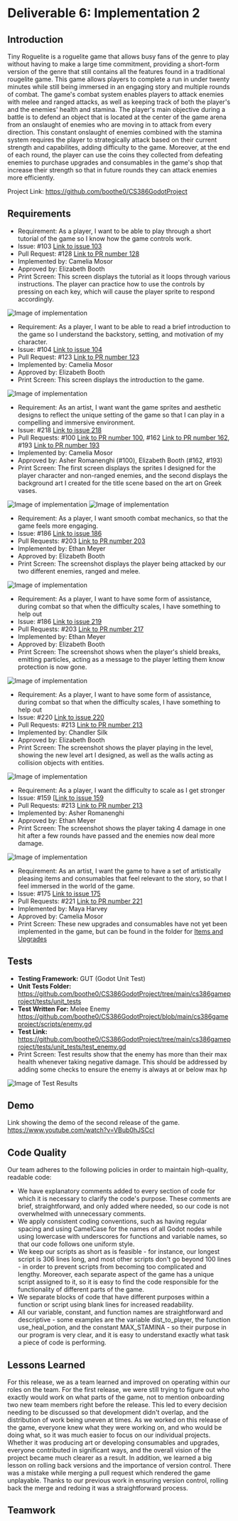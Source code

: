# Deliverable 6: Implementation 2

## Introduction

Tiny Roguelite is a roguelite game that allows busy fans of the genre to play without having to make a large time commitment, providing a short-form version of the genre that still contains all the features found in a traditional rougelite game. This game allows players to complete a run in under twenty minutes while still being immersed in an engaging story and multiple rounds of combat. The game's combat system enables players to attack enemies with melee and ranged attacks, as well as keeping track of both the player's and the enemies' health and stamina. The player's main objective during a battle is to defend an object that is located at the center of the game arena from an onslaught of enemies who are moving in to attack from every direction. This constant onslaught of enemies combined with the stamina system requires the player to strategically attack based on their current strength and capabilites, adding difficulty to the game. Moreover, at the end of each round, the player can use the coins they collected from defeating enemies to purchase upgrades and consumables in the game's shop that increase their strength so that in future rounds they can attack enemies more efficiently.

Project Link: https://github.com/boothe0/CS386GodotProject

## Requirements

- Requirement: As a player, I want to be able to play through a short tutorial of the game so I know how the game controls work.
- Issue: #103 [Link to issue 103](https://github.com/boothe0/CS386GodotProject/issues/103)
- Pull Request: #128 [Link to PR number 128](https://github.com/boothe0/CS386GodotProject/pull/128)
- Implemented by: Camelia Mosor
- Approved by: Elizabeth Booth
- Print Screen: This screen displays the tutorial as it loops through various instructions. The player can practice how to use the controls by pressing on each key, which will cause the player sprite to respond accordingly.

![Image of implementation](https://i.imgur.com/i41PKd4.png) 

- Requirement: As a player, I want to be able to read a brief introduction to the game so I understand the backstory, setting, and motivation of my character.
- Issue: #104 [Link to issue 104](https://github.com/boothe0/CS386GodotProject/issues/104)
- Pull Request: #123 [Link to PR number 123](https://github.com/boothe0/CS386GodotProject/pull/123)
- Implemented by: Camelia Mosor
- Approved by: Elizabeth Booth
- Print Screen: This screen displays the introduction to the game.

![Image of implementation](https://i.imgur.com/giGyijC.png) 

- Requirement: As an artist, I want want the game sprites and aesthetic designs to reflect the unique setting of the game so that I can play in a compelling and immersive environment.
- Issue: #218 [Link to issue 218](https://github.com/boothe0/CS386GodotProject/issues/218)
- Pull Requests: #100 [Link to PR number 100](https://github.com/boothe0/CS386GodotProject/pull/100), #162 [Link to PR number 162](https://github.com/boothe0/CS386GodotProject/pull/162), #193 [Link to PR number 193](https://github.com/boothe0/CS386GodotProject/pull/193)
- Implemented by: Camelia Mosor
- Approved by: Asher Romanenghi (#100), Elizabeth Booth (#162, #193)
- Print Screen: The first screen displays the sprites I designed for the player character and non-ranged enemies, and the second displays the background art I created for the title scene based on the art on Greek vases.

![Image of implementation](https://i.imgur.com/8OySbJk.png) 
![Image of implementation](https://i.imgur.com/BvslVSl.png) 

- Requirement: As a player, I want smooth combat mechanics, so that the game feels more engaging.
- Issue: #186 [Link to issue 186](https://github.com/boothe0/CS386GodotProject/issues/186)
- Pull Requests: #203 [Link to PR number 203](https://github.com/boothe0/CS386GodotProject/issues?q=is%3Apr+author%3AethanSchoolAccount)
- Implemented by: Ethan Meyer
- Approved by: Elizabeth Booth
- Print Screen: The screenshot displays the player being attacked by our two different enemies, ranged and melee.

![Image of implementation](https://i.imgur.com/swuTrnY.png)

- Requirement: As a player, I want to have some form of assistance, during combat so that when the difficulty scales, I have something to help out
- Issue: #186 [Link to issue 219](https://github.com/boothe0/CS386GodotProject/issues/219)
- Pull Requests: #203 [Link to PR number 217](https://github.com/boothe0/CS386GodotProject/pull/217)
- Implemented by: Ethan Meyer
- Approved by: Elizabeth Booth
- Print Screen: The screenshot shows when the player's shield breaks, emitting particles, acting as a message to the player letting them know protection is now gone.

![Image of implementation](https://i.imgur.com/QGby2Wx.png)

- Requirement: As a player, I want to have some form of assistance, during combat so that when the difficulty scales, I have something to help out
- Issue: #220 [Link to issue 220](https://github.com/boothe0/CS386GodotProject/issues/220)
- Pull Requests: #213 [Link to PR number 213](https://github.com/boothe0/CS386GodotProject/pull/213)
- Implemented by: Chandler Silk
- Approved by: Elizabeth Booth
- Print Screen: The screenshot shows the player playing in the level, showing the new level art I designed, as well as the walls acting as collision objects with entities.

![Image of implementation](https://imgur.com/TEQ9f5M.png)

- Requirement: As a player, I want the difficulty to scale as I get stronger
- Issue: #159 [[Link to issue 159](https://github.com/boothe0/CS386GodotProject/issues/159)
- Pull Requests: #213 [Link to PR number 213](https://github.com/boothe0/CS386GodotProject/pull/213)
- Implemented by: Asher Romanenghi
- Approved by: Ethan Meyer
- Print Screen: The screenshot shows the player taking 4 damage in one hit after a few rounds have passed and the enemies now deal more damage.

![Image of implementation](https://i.imgur.com/6dyIQC0.png)

- Requirement: As an artist, I want the game to have a set of artistically pleasing items and consumables that feel relevant to the story, so that I feel immersed in the world of the game.
- Issue: #175 [Link to issue 175](https://github.com/boothe0/CS386GodotProject/issues/175)
- Pull Requests: #221 [Link to PR number 221](https://github.com/boothe0/CS386GodotProject/pull/221)
- Implemented by: Maya Harvey
- Approved by: Camelia Mosor
- Print Screen: These new upgrades and consumables have not yet been implemented in the game, but can be found in the folder for [Items and Upgrades](https://github.com/boothe0/CS386GodotProject/tree/main/cs386gameproject/assets/items/upgrades)

## Tests

- **Testing Framework:** GUT (Godot Unit Test)
- **Unit Tests Folder:** https://github.com/boothe0/CS386GodotProject/tree/main/cs386gameproject/tests/unit_tests
- **Test Written For:** Melee Enemy https://github.com/boothe0/CS386GodotProject/blob/main/cs386gameproject/scripts/enemy.gd
- **Test Link:** https://github.com/boothe0/CS386GodotProject/tree/main/cs386gameproject/tests/unit_tests/test_enemy.gd
- Print Screen: Test results show that the enemy has more than their max health whenever taking negative damage. This should be addressed by adding some checks to ensure the enemy is always at or below max hp

![Image of Test Results](https://i.imgur.com/vK0ASse.png)

## Demo

Link showing the demo of the second release of the game. https://www.youtube.com/watch?v=VBub0hJSCcI

## Code Quality

Our team adheres to the following policies in order to maintain high-quality, readable code: 
- We have explanatory comments added to every section of code for which it is necessary to clarify the code's purpose. These comments are brief, straightforward, and only added where needed, so our code is not overwhelmed with unnecessary comments.
- We apply consistent coding conventions, such as having regular spacing and using CamelCase for the names of all Godot nodes while using lowercase with underscores for functions and variable names, so that our code follows one uniform style.
- We keep our scripts as short as is feasible - for instance, our longest script is 306 lines long, and most other scripts don't go beyond 100 lines - in order to prevent scripts from becoming too complicated and lengthy. Moreover, each separate aspect of the game has a unique script assigned to it, so it is easy to find the code responsible for the functionality of different parts of the game.
- We separate blocks of code that have different purposes within a function or script using blank lines for increased readability.
- All our variable, constant, and function names are straightforward and descriptive - some examples are the variable dist_to_player, the function use_heal_potion, and the constant MAX_STAMINA - so their purpose in our program is very clear, and it is easy to understand exactly what task a piece of code is performing.

## Lessons Learned

For this release, we as a team learned and improved on operating within our roles on the team. For the first release, we were still trying to figure out who exactly would work on what parts of the game, not to mention onboarding two new team members right before the release. This led to every decision needing to be discussed so that development didn't overlap, and the distribution of work being uneven at times. As we worked on this release of the game, everyone knew what they were working on, and who would be doing what, so it was much easier to focus on our individual projects. Whether it was producing art or developing consumables and upgrades, everyone contributed in significant ways, and the overall vision of the project became much clearer as a result. In addition, we learned a big lesson on rolling back versions and the importance of version control. There was a mistake while merging a pull request which rendered the game unplayable. Thanks to our previous work in ensuring version control, rolling back the merge and redoing it was a straightforward process.

## Teamwork
